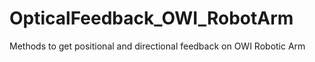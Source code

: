 # OpticalFeedback_OWI_RobotArm
Methods to get positional and directional feedback on OWI Robotic Arm
